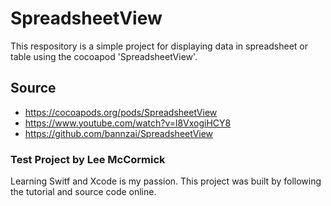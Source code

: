 # SpreadsheetView
This respository is a simple project for displaying data in spreadsheet or table using the cocoapod 'SpreadsheetView'.

## Source
- https://cocoapods.org/pods/SpreadsheetView
- https://www.youtube.com/watch?v=l8VxogiHCY8
- https://github.com/bannzai/SpreadsheetView

### Test Project by Lee McCormick
Learning Switf and Xcode is my passion. This project was built by following the tutorial and source code online.
